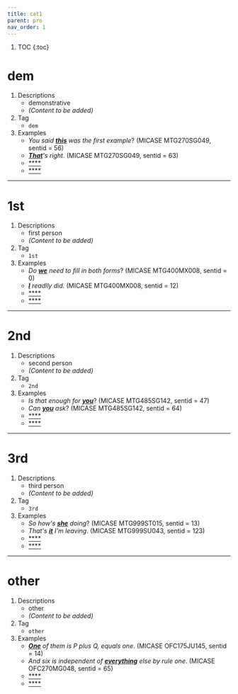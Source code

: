 ```yaml
---
title: cat1
parent: pro
nav_order: 1
---
```

1. TOC
{:toc}

# dem

1. Descriptions
    - demonstrative
    - *(Content to be added)*
2. Tag
    - `dem`
3. Examples
    - *You said <ins>**this**</ins> was the first example*? (MICASE MTG270SG049, sentid = 56)
    - *<ins>**That**</ins>'s right*. (MICASE MTG270SG049, sentid = 63)
    - <ins>****</ins> 
    - <ins>****</ins>

---

# 1st

1. Descriptions
    - first person
    - *(Content to be added)*
2. Tag
    - `1st`
3. Examples
    - *Do <ins>**we**</ins> need to fill in both forms*? (MICASE MTG400MX008, sentid = 0)
    - *<ins>**I**</ins> readlly did.* (MICASE MTG400MX008, sentid = 12)
    - <ins>****</ins>
    - <ins>****</ins>

---

# 2nd

1. Descriptions
    - second person
    - *(Content to be added)*
2. Tag
    - `2nd`
3. Examples
    - *Is that enough for <ins>**you**</ins>*? (MICASE MTG485SG142, sentid = 47)
    - *Can <ins>**you**</ins> ask*? (MICASE MTG485SG142, sentid = 64)
    - <ins>****</ins>
    - <ins>****</ins>

---

# 3rd

1. Descriptions
    - third person
    - *(Content to be added)*
2. Tag
    - `3rd`
3. Examples
    - *So how's <ins>**she**</ins> doing*? (MICASE MTG999ST015, sentid = 13)
    - *That's <ins>**it**</ins> I'm leaving*. (MICASE MTG999SU043, sentid = 123)
    - <ins>****</ins>
    - <ins>****</ins>

---

# other

1. Descriptions
    - other
    - *(Content to be added)*
2. Tag
    - `other`
3. Examples
    - *<ins>**One**</ins> of them is P plus Q, equals one*. (MICASE OFC175JU145, sentid = 14)
    - *And six is independent of <ins>**everything**</ins> else by rule one*. (MICASE OFC270MG048, sentid = 65)
    - <ins>****</ins>
    - <ins>****</ins>

